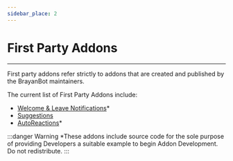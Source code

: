```yaml
---
sidebar_place: 2
---
```


# First Party Addons

---

First party addons refer strictly to addons that are created and published by the BrayanBot maintainers. 

The current list of First Party Addons include:

- [Welcome & Leave Notifications](https://coremart.net/resources/welcome-leave-notifications.73/)*
- [Suggestions](https://coremart.net/resources/suggestions.74/)
- [AutoReactions](https://coremart.net/resources/autoreactions.79/)*

:::danger Warning
*These addons include source code for the sole purpose of providing Developers a suitable example to begin Addon Development. Do not redistribute.
:::
